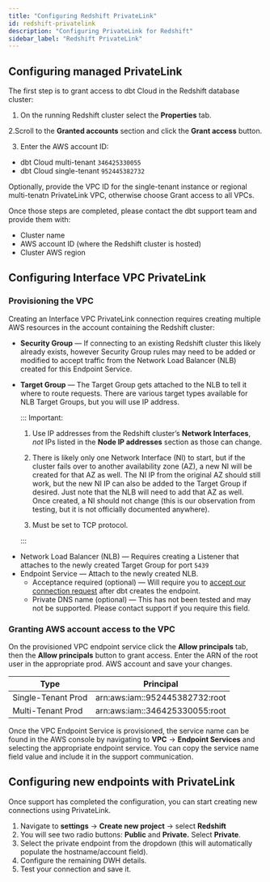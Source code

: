 ```yaml
---
title: "Configuring Redshift PrivateLink"
id: redshift-privatelink
description: "Configuring PrivateLink for Redshift"
sidebar_label: "Redshift PrivateLink"
---
```


## Configuring managed PrivateLink

The first step is to grant access to dbt Cloud in the Redshift database cluster:

1. On the running Redshift cluster select the **Properties** tab.

<Lightbox src="/img/docs/dbt-cloud/redshiftprivatelink1.png" title="Redshift Properties tab"/>

2.Scroll to the **Granted accounts** section and click the **Grant access** button.

<Lightbox src="/img/docs/dbt-cloud/redshiftprivatelink2.png" title="Redshift granted accounts"/>

3. Enter the AWS account ID:

- dbt Cloud multi-tenant `346425330055` 
- dbt Cloud single-tenant `952445382732`

Optionally, provide the VPC ID for the single-tenant instance or regional multi-tenatn PrivateLink VPC, otherwise choose Grant access to all VPCs.

<Lightbox src="/img/docs/dbt-cloud/redshiftprivatelink3.png" title="Redshift grant access"/>

Once those steps are completed, please contact the dbt support team and provide them with:

- Cluster name
- AWS account ID (where the Redshift cluster is hosted)
- Cluster AWS region

## Configuring Interface VPC PrivateLink

### Provisioning the VPC

Creating an Interface VPC PrivateLink connection requires creating multiple AWS resources in the account containing the Redshift cluster:

- **Security Group** &mdash; If connecting to an existing Redshift cluster this likely already exists, however Security Group rules may need to be added or modified to accept traffic from the Network Load Balancer (NLB) created for this Endpoint Service.
- **Target Group** &mdash; The Target Group gets attached to the NLB to tell it where to route requests. There are various target types available for NLB Target Groups, but you will use IP address.

   ::: Important: 
        
    1. Use IP addresses from the Redshift cluster’s **Network Interfaces**, _not_ IPs listed in the **Node IP addresses** section as those can change.

    2. There is likely only one Network Interface (NI) to start, but if the cluster fails over to another availability zone (AZ), a new NI will be created for that AZ as well. The NI IP from the original AZ should still work, but the new NI IP can also be added to the Target Group if desired. Just note that the NLB will need to add that AZ as well. Once created, a NI should not change (this is our observation from testing, but it is not officially documented anywhere).

    3. Must be set to TCP protocol.
    
    :::

<Lightbox src="/img/docs/dbt-cloud/redshiftprivatelink4.png" title="Target type: IP address"/>

- Network Load Balancer (NLB) &mdash; Requires creating a Listener that attaches to the newly created Target Group for port `5439`
- Endpoint Service &mdash; Attach to the newly created NLB.
    - Acceptance required (optional) &mdash; Will require you to [accept our connection request](https://www.notion.so/Redshift-Interface-PrivateLink-Setup-Guide-dabac5da3f7c4b0b91716b37820f5aeb) after dbt creates the endpoint.
    - Private DNS name (optional) &mdash; This has not been tested and may not be supported. Please contact support if you require this field. 

### Granting AWS account access to the VPC

On the provisioned VPC endpoint service click the **Allow principals** tab, then the **Allow principals** button to grant access. Enter the ARN of the root user in the appropriate prod. AWS account and save your changes.

| Type | Principal |
| --- | --- |
| Single-Tenant Prod | arn:aws:iam::952445382732:root |
| Multi-Tenant Prod | arn:aws:iam::346425330055:root |

<Lightbox src="/img/docs/dbt-cloud/redshiftprivatelink5.png" title="Enter ARN"/>

Once the VPC Endpoint Service is provisioned, the service name can be found in the AWS console by navigating to **VPC** → **Endpoint Services** and selecting the appropriate endpoint service. You can copy the service name field value and include it in the support communication. 

<Lightbox src="/img/docs/dbt-cloud/redshiftprivatelink6.png" title="Get service name field value"/>

## Configuring new endpoints with PrivateLink

Once support has completed the configuration, you can start creating new connections using PrivateLink. 

1. Navigate to **settings** → **Create new project** → select **Redshift**
2. You will see two radio buttons: **Public** and **Private.** Select **Private**. 
3. Select the private endpoint from the dropdown (this will automatically populate the hostname/account field).
4. Configure the remaining DWH details. 
5. Test your connection and save it.

